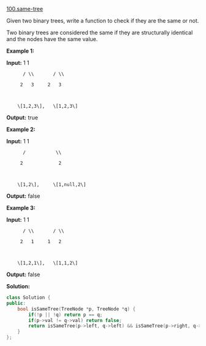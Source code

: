 [100.same-tree](https://leetcode.com/problems/same-tree/)  

Given two binary trees, write a function to check if they are the same or not.

Two binary trees are considered the same if they are structurally identical and the nodes have the same value.

**Example 1:**

  
**Input:**     1         1
  
          / \\       / \\
  
         2   3     2   3
  

  
        \[1,2,3\],   \[1,2,3\]
  

  
**Output:** true
  

**Example 2:**

  
**Input:**     1         1
  
          /           \\
  
         2             2
  

  
        \[1,2\],     \[1,null,2\]
  

  
**Output:** false
  

**Example 3:**

  
**Input:**     1         1
  
          / \\       / \\
  
         2   1     1   2
  

  
        \[1,2,1\],   \[1,1,2\]
  

  
**Output:** false  



**Solution:**  

```cpp
class Solution {
public:
    bool isSameTree(TreeNode *p, TreeNode *q) {
        if(!p || !q) return p == q;
        if(p->val != q->val) return false;
        return isSameTree(p->left, q->left) && isSameTree(p->right, q->right);
    }
};
```
      